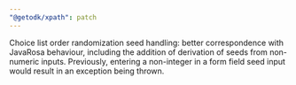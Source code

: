 ```yaml
---
"@getodk/xpath": patch
---
```


Choice list order randomization seed handling: better correspondence with JavaRosa behaviour,
including the addition of derivation of seeds from non-numeric inputs.
Previously, entering a non-integer in a form field seed input would result in an exception being thrown.
